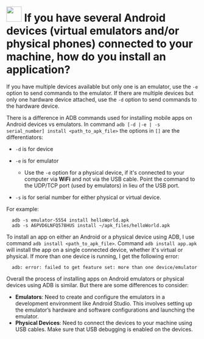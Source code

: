 # <img src="https://user-images.githubusercontent.com/70295997/222836016-f4e626f9-6824-42cf-9cf2-2c771b896864.png" width=40> If you have several Android devices (virtual emulators and/or physical phones) connected to your machine, how do you install an application?

If you have multiple devices available but only one is an emulator, use the <code>-e</code> option to send commands to the emulator. If there are multiple devices but only one hardware device attached, use the <code>-d</code> option to send commands to the hardware device.

There is a difference in ADB commands used for installing mobile apps on Android devices vs emulators. In command <code>adb [-d |-e | -s serial_number] install <path_to_apk_file></code> the options in <code>[]</code> are the differentiators:
* <code>-d</code> is for device
* <code>-e</code> is for emulator
    - Use the <code>-e</code> option for a physical device, if it's connected to your computer via **WiFi** and not via the USB cable. Point the command to the UDP/TCP port (used by emulators) in lieu of the USB port. 
 
* <code>-s</code> is for serial number for either physical or virtual device.
   
For example:

      adb -s emulator-5554 install helloWorld.apk
      adb -s A6PVD6LNFQ578HUS install ~/apk_files/helloWorld.apk

To install an app on either an Android or a physical device using ADB, I use command <code>adb install <path_to_apk_file></code>.  Command <code>adb install app.apk</code> will install the app on a single connected device, whether it's virtual or physical. If more than one device is running, I get the following error:

      adb: error: failed to get feature set: more than one device/emulator

Overall the process of installing apps on Android emulators or physical devices using ADB is similar. But there are some differences to consider:

* **Emulators**: Need to create and configure the emulators in a development environment like Android Studio. This involves setting up the emulator’s hardware and software configurations and launching the emulator.
* **Physical Devices**: Need to connect the devices to your machine using USB cables. Make sure that USB debugging is enabled on the devices.

